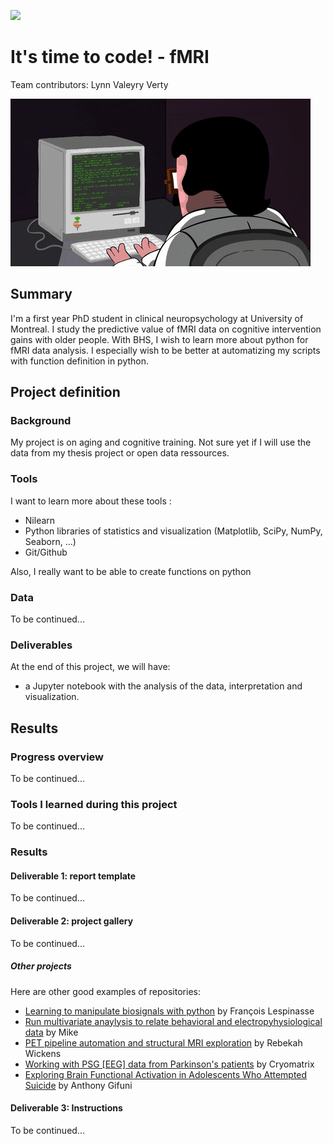 [![](https://img.shields.io/badge/Visit-our%20project%20page-ff69b4)](https://school.brainhackmtl.org/project/template)

# It's time to code! - fMRI

Team contributors: Lynn Valeyry Verty

![Time to code](giphy_code.gif)


## Summary 


I'm a first year PhD student in clinical neuropsychology at University of Montreal. I study the predictive value of fMRI data on cognitive intervention gains with older people. With BHS, I wish to learn more about python for fMRI data analysis. I especially wish to be better at automatizing my scripts with function definition in python. 

## Project definition 

### Background

My project is on aging and cognitive training. Not sure yet if I will use the data from my thesis project or open data ressources. 

### Tools 

I want to learn more about these tools :
 
 * Nilearn
 * Python libraries of statistics and visualization (Matplotlib, SciPy, NumPy, Seaborn, ...)
 * Git/Github
 
Also, I really want to be able to create functions on python


### Data 

To be continued...

### Deliverables

At the end of this project, we will have:
 - a Jupyter notebook with the analysis of the data, interpretation and visualization.  

## Results 

### Progress overview

To be continued...

### Tools I learned during this project

To be continued...
 
### Results 

#### Deliverable 1: report template

To be continued...


#### Deliverable 2: project gallery

To be continued...


##### Other projects
Here are other good examples of repositories:
- [Learning to manipulate biosignals with python](https://github.com/mtl-brainhack-school-2019/franclespinas-biosignals) by François Lespinasse
- [Run multivariate anaylysis to relate behavioral and electropyhysiological data](https://github.com/mtl-brainhack-school-2019/PLS_PV_Behaviour) by Mike
- [PET pipeline automation and structural MRI exploration](https://github.com/mtl-brainhack-school-2019/rwickens-sMRI-PET) by Rebekah Wickens
- [Working with PSG [EEG] data from Parkinson's patients](https://github.com/mtl-brainhack-school-2019/Soraya-sleep-data-in-PD-patients) by Cryomatrix
- [Exploring Brain Functional Activation in Adolescents Who Attempted Suicide](https://github.com/mtl-brainhack-school-2019/Anthony-Gifuni-repo) by Anthony Gifuni

#### Deliverable 3: Instructions 
 
To be continued...

